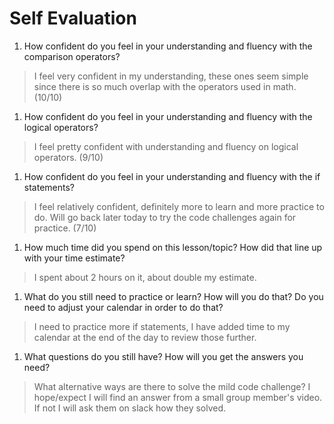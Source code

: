 # Self Evaluation

1. How confident do you feel in your understanding and fluency with the comparison operators?
> I feel very confident in my understanding, these ones seem simple since there is so much overlap with the operators used in math. (10/10)
1. How confident do you feel in your understanding and fluency with the logical operators?
> I feel pretty confident with understanding and fluency on logical operators. (9/10)
1. How confident do you feel in your understanding and fluency with the if statements?
>I feel relatively confident, definitely more to learn and more practice to do. Will go back later today to try the code challenges again for practice. (7/10)
1. How much time did you spend on this lesson/topic? How did that line up with your time estimate?
> I spent about 2 hours on it, about double my estimate.
1. What do you still need to practice or learn? How will you do that? Do you need to adjust your calendar in order to do that?
> I need to practice more if statements, I have added time to my calendar at the end of the day to review those further.
1. What questions do you still have? How will you get the answers you need?
> What alternative ways are there to solve the mild code challenge? I hope/expect I will find an answer from a small group member's video. If not I will ask them on slack how they solved.
